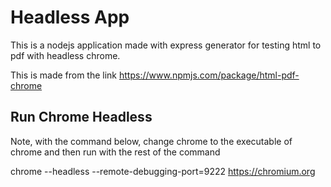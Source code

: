 # Headless App

This is a nodejs application made with express generator for testing html to pdf with headless chrome.

This is made from the link https://www.npmjs.com/package/html-pdf-chrome

## Run Chrome Headless

Note, with the command below, change chrome to the executable of chrome and then run with the rest of the command

chrome --headless --remote-debugging-port=9222 https://chromium.org